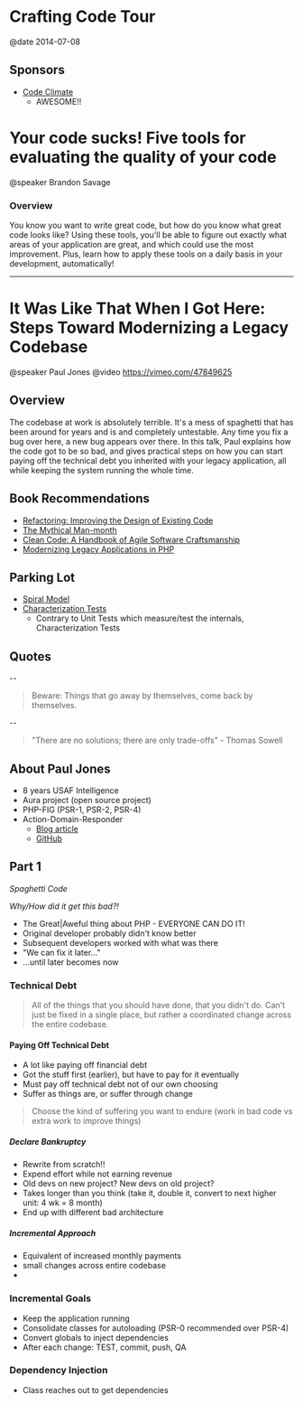 # Crafting Code Tour
@date 2014-07-08

## Sponsors
- [Code Climate](https://codeclimate.com)
    - AWESOME!!

# Your code sucks! Five tools for evaluating the quality of your code
@speaker Brandon Savage

### Overview
You know you want to write great code, but how do you know what great code looks like? Using these tools, you'll be able to figure out exactly what areas of your application are great, and which could use the most improvement. Plus, learn how to apply these tools on a daily basis in your development, automatically!

------------------

# It Was Like That When I Got Here: Steps Toward Modernizing a Legacy Codebase
@speaker Paul Jones
@video https://vimeo.com/47849625

## Overview
The codebase at work is absolutely terrible. It's a mess of spaghetti that has been around for years and is and completely untestable. Any time you fix a bug over here, a new bug appears over there. In this talk, Paul explains how the code got to be so bad, and gives practical steps on how you can start paying off the technical debt you inherited with your legacy application, all while keeping the system running the whole time.

## Book Recommendations
- [Refactoring: Improving the Design of Existing Code](http://www.amazon.com/gp/product/0201485672)
- [The Mythical Man-month](http://www.amazon.com/The-Mythical-Man-Month-Engineering-Anniversary/dp/0201835959)
- [Clean Code: A Handbook of Agile Software Craftsmanship](http://www.amazon.com/Clean-Code-Handbook-Software-Craftsmanship/dp/0132350882)
- [Modernizing Legacy Applications in PHP](https://leanpub.com/mlaphp/c/craftingcode2014)

## Parking Lot
- [Spiral Model](http://en.wikipedia.org/wiki/Spiral_model)
- [Characterization Tests](http://en.wikipedia.org/wiki/Characterization_test)
    - Contrary to Unit Tests which measure/test the internals, Characterization Tests

## Quotes
--
> Beware: Things that go away by themselves, come back by themselves.

--
> "There are no solutions; there are only trade-offs" - Thomas Sowell



## About Paul Jones
- 8 years USAF Intelligence
- Aura project (open source project)
- PHP-FIG (PSR-1, PSR-2, PSR-4)
- Action-Domain-Responder
    - [Blog article](http://paul-m-jones.com/archives/6006)
    - [GitHub](https://github.com/pmjones/mvc-refinement)

## Part 1
_Spaghetti Code_

_Why/How did it get this bad?!_
- The Great|Aweful thing about PHP - EVERYONE CAN DO IT!
- Original developer probably didn't know better
- Subsequent developers worked with what was there
- "We can fix it later…"
- …until later becomes now

### Technical Debt
> All of the things that you should have done, that you didn't do.
> Can't just be fixed in a single place, but rather a coordinated change across the entire codebase.

#### Paying Off Technical Debt
- A lot like paying off financial debt
- Got the stuff first (earlier), but have to pay for it eventually
- Must pay off technical debt not of our own choosing
- Suffer as things are, or suffer through change

> Choose the kind of suffering you want to endure (work in bad code vs extra work to improve things)

##### Declare Bankruptcy
- Rewrite from scratch!!
- Expend effort while not earning revenue
- Old devs on new project? New devs on old project?
- Takes longer than you think (take it, double it, convert to next higher unit: 4 wk = 8 month)
- End up with different bad architecture

##### Incremental Approach
- Equivalent of increased monthly payments
- small changes across entire codebase
-

### Incremental Goals
- Keep the application running
- Consolidate classes for autoloading (PSR-0 recommended over PSR-4)
- Convert globals to inject dependencies
- After each change: TEST, commit, push, QA

### Dependency Injection
- Class reaches out to get dependencies
